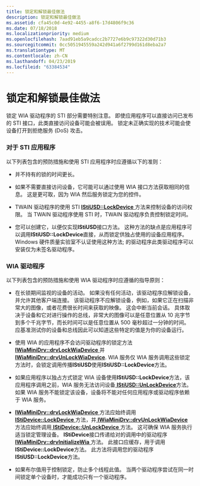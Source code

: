 ```yaml
---
title: 锁定和解锁最佳做法
description: 锁定和解锁最佳做法
ms.assetid: cfa45c0d-4e92-4455-a8f6-17d4806f9c36
ms.date: 07/18/2018
ms.localizationpriority: medium
ms.openlocfilehash: 7aad91eb5a9cadcc2b7727e6b9c97322d30d71b3
ms.sourcegitcommit: 0cc5051945559a242d941a6f2799d161d8eba2a7
ms.translationtype: MT
ms.contentlocale: zh-CN
ms.lasthandoff: 04/23/2019
ms.locfileid: "63384534"
---
```

# <a name="locking-and-unlocking-best-practices"></a>锁定和解锁最佳做法





锁定 WIA 驱动程序的 STI 部分需要特别注意。 即使应用程序可以直接访问已发布的 STI 接口，此类直接访问设备可能会被误用。 锁定未正确实现的技术可能会使设备打开到拒绝服务 (DoS) 攻击。

### <a name="for-sti-applications"></a>对于 STI 应用程序

以下列表包含的预防措施和使用 STI 应用程序时应遵循以下的准则：

-   并不持有的锁的时间更长。

-   如果不需要直接访问设备，它可能可以通过使用 WIA 接口方法获取相同的信息。 这是更可取，因为 WIA 然后服务锁定为您的控件。

-   TWAIN 驱动程序的使用 STI [ **IStiUSD::LockDevice** ](https://msdn.microsoft.com/library/windows/hardware/ff543829)方法来控制设备的访问权限。 当 TWAIN 驱动程序使用 STI 时，TWAIN 驱动程序负责控制锁定时间。

-   您可以创建它，以便仅实现**IStiUSD**接口方法。 这种方法的缺点是应用程序可以调用**IStiUSD::LockDevice**直接，从而锁定供独占使用的设备应用程序。 Windows 硬件质量实验室不认证使用这种方法; 的驱动程序此类驱动程序可以安装仅为未签名驱动程序。

### <a name="for-wia-drivers"></a>WIA 驱动程序

以下列表包含的预防措施和使用 WIA 驱动程序时应遵循的指导原则：

-   在长锁期间监视的设备的活动。 如果没有任何活动，该驱动程序应解锁设备，并允许其他客户端连接。 该驱动程序不应解锁设备，例如，如果它正在扫描非常大的图像，或者花费很长时间来获取的映像。 这会中断当前会话。 具体取决于设备和它对进行操作的总线，非常大的图像可以是任意位置从 10 兆字节到多个千兆字节，而长时间可以是任意位置从 500 毫秒超过一分钟的时间。 应基准测试你的设备和总线因此可以知道这些特定的值是为你的设备运行。

-   使用 WIA 的应用程序不会访问驱动程序的锁定方法[ **IWiaMiniDrv::drvLockWiaDevice** ](https://msdn.microsoft.com/library/windows/hardware/ff544995)并[ **IWiaMiniDrv::drvUnLockWiaDevice**](https://msdn.microsoft.com/library/windows/hardware/ff545012). WIA 服务仅 WIA 服务调用这些锁定方法时，会锁定调用传播**IStiUSD**使用**IStiUSD::LockDevice**方法。

-   如果应用程序以独占方式锁定 WIA 设备使用**IStiUSD::LockDevice**方法，该应用程序调用之前，WIA 服务无法访问设备[ **IStiUSD::UnLockDevice**](https://msdn.microsoft.com/library/windows/hardware/ff543843)方法。 如果 WIA 服务不能锁定该设备，设备将不能对任何应用程序或驱动程序依赖于 WIA 服务。

-   [ **IWiaMiniDrv::drvLockWiaDevice** ](https://msdn.microsoft.com/library/windows/hardware/ff544995)方法应始终调用[ **IStiDevice::LockDevice** ](https://msdn.microsoft.com/library/windows/hardware/ff543756)方法，并[ **IWiaMiniDrv::drvUnLockWiaDevice** ](https://msdn.microsoft.com/library/windows/hardware/ff545012)方法应始终调用[ **IStiDevice::UnLockDevice** ](https://msdn.microsoft.com/library/windows/hardware/ff543770)方法。 这可确保 WIA 服务执行适当锁定管理设备。 **IStiDevice**接口传递给对的调用中的驱动程序[ **IWiaMiniDrv::drvInitializeWia** ](https://msdn.microsoft.com/library/windows/hardware/ff544986)方法。 此接口应缓存，用于调用**IStiDevice::LockDevice**方法。 此方法将调用您的驱动程序**IStiUSD::LockDevice**方法。

-   如果布尔值用于控制锁定，防止多个线程此值。 当两个驱动程序尝试在同一时间锁定单个设备时，才能成功只有一个驱动程序。

 

 




